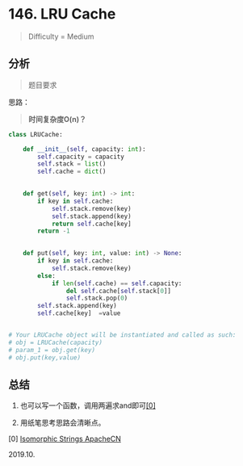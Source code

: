 # 146. LRU Cache
> Difficulty = Medium

## 分析

> 题目要求
> 
> 

思路：


> **时间复杂度O(n)？**

```python
class LRUCache:

    def __init__(self, capacity: int):
        self.capacity = capacity
        self.stack = list()
        self.cache = dict()
        

    def get(self, key: int) -> int:
        if key in self.cache:
            self.stack.remove(key)
            self.stack.append(key)
            return self.cache[key]
        return -1
        

    def put(self, key: int, value: int) -> None:
        if key in self.cache:
            self.stack.remove(key)
        else:
            if len(self.cache) == self.capacity:
                del self.cache[self.stack[0]]
                self.stack.pop(0)
        self.stack.append(key)
        self.cache[key]  =value


# Your LRUCache object will be instantiated and called as such:
# obj = LRUCache(capacity)
# param_1 = obj.get(key)
# obj.put(key,value)
```

## 总结

1. 也可以写一个函数，调用两遍求and即可[[0]](https://github.com/apachecn/awesome-algorithm/blob/master/docs/Leetcode_Solutions/Python/205._isomorphic_strings.md)

2. 用纸笔思考思路会清晰点。

[0] [Isomorphic Strings ApacheCN]()


2019.10.